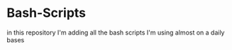 # Bash-Scripts
in this repository I'm adding all the bash scripts I'm using almost on a daily bases 

